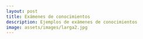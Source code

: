 ```yaml
---
layout: post
title: Exámenes de conocimientos
description: Ejemplos de exámenes de conocimientos
image: assets/images/larga2.jpg
---
```


